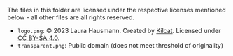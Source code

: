 The files in this folder are licensed under the respective licenses mentioned below - all other files are all rights reserved.

- `logo.png`: © 2023 Laura Hausmann. Created by [Kilcat](https://kilcat.carrd.co). Licensed under [CC BY-SA 4.0](https://creativecommons.org/licenses/by-sa/4.0).
- `transparent.png`: Public domain (does not meet threshold of originality)
